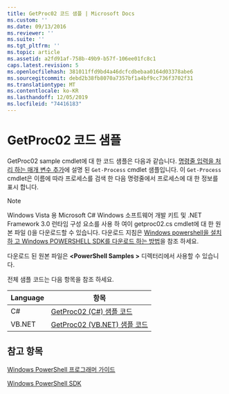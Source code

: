 ```yaml
---
title: GetProc02 코드 샘플 | Microsoft Docs
ms.custom: ''
ms.date: 09/13/2016
ms.reviewer: ''
ms.suite: ''
ms.tgt_pltfrm: ''
ms.topic: article
ms.assetid: a2fd91af-758b-49b9-b57f-106ee01fc8c1
caps.latest.revision: 5
ms.openlocfilehash: 381011ffd9bd4a46dcfcdbebaa0164d03378abe6
ms.sourcegitcommit: debd2b38fb8070a7357bf1a4bf9cc736f3702f31
ms.translationtype: MT
ms.contentlocale: ko-KR
ms.lasthandoff: 12/05/2019
ms.locfileid: "74416183"
---
```

# <a name="getproc02-code-samples"></a>GetProc02 코드 샘플

GetProc02 sample cmdlet에 대 한 코드 샘플은 다음과 같습니다. [명령줄 입력을 처리 하는 매개 변수 추가](../cmdlet/adding-parameters-that-process-command-line-input.md)에 설명 된 `Get-Process` cmdlet 샘플입니다. 이 `Get-Process` cmdlet은 이름에 따라 프로세스를 검색 한 다음 명령줄에서 프로세스에 대 한 정보를 표시 합니다.

> [!NOTE]
> Windows Vista 용 Microsoft C# Windows 소프트웨어 개발 키트 및 .NET Framework 3.0 런타임 구성 요소를 사용 하 여이 getproc02.cs cmdlet에 대 한 원본 파일 ()을 다운로드할 수 있습니다. 다운로드 지침은 [Windows powershell을 설치 하 고 Windows POWERSHELL SDK를 다운로드 하는 방법](/powershell/scripting/developer/installing-the-windows-powershell-sdk)을 참조 하세요.
>
> 다운로드 된 원본 파일은 **\<PowerShell Samples >** 디렉터리에서 사용할 수 있습니다.

전체 샘플 코드는 다음 항목을 참조 하세요.

|Language|항목|
|--------------|-----------|
|C#|[GetProc02 (C#) 샘플 코드](./getproc02-csharp-sample-code.md)|
|VB.NET|[GetProc02 (VB.NET) 샘플 코드](./getproc02-vb-net-sample-code.md)|

## <a name="see-also"></a>참고 항목

[Windows PowerShell 프로그래머 가이드](./windows-powershell-programmer-s-guide.md)

[Windows PowerShell SDK](../windows-powershell-reference.md)
